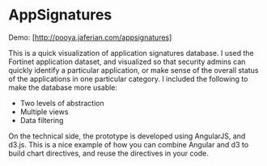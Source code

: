AppSignatures
=============
Demo: [http://pooya.jaferian.com/appsignatures]

This is a quick visualization of application signatures database. I used the Fortinet application dataset, and visualized so that security admins can quickly identify a particular application, or make sense of the overall status of the applications in one particular category. I included the following to make the database more usable: 
- Two levels of abstraction 
- Multiple views 
- Data filtering 

On the technical side, the prototype is developed using AngularJS, and d3.js. This is a nice example of how you can combine Angular and d3 to build chart directives, and reuse the directives in your code. 
